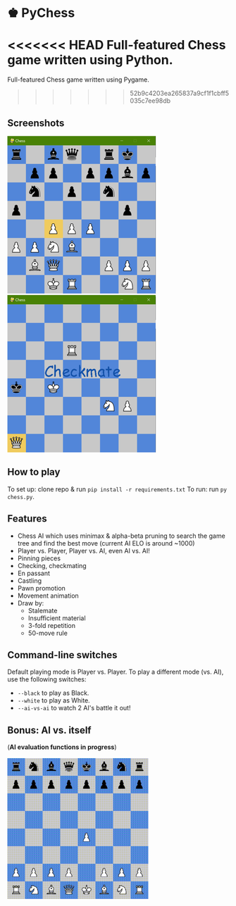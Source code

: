# ♚ PyChess

<<<<<<< HEAD
Full-featured Chess game written using Python.
=======
Full-featured Chess game written using Pygame.
>>>>>>> 52b9c4203ea265837a9cf1f1cbff5035c7ee98db

## Screenshots

![Alt text](screenshots/3r.png?raw=true "Screenshot 1") &nbsp; &nbsp; &nbsp; ![Alt text](screenshots/2rr.png?raw=true "Screenshot 2")

## How to play

To set up: clone repo & run ```pip install -r requirements.txt```
To run: run ```py chess.py```.

## Features
- Chess AI which uses minimax & alpha-beta pruning to search the game tree and find the best move (current AI ELO is around ~1000)
- Player vs. Player, Player vs. AI, even AI vs. AI!
- Pinning pieces
- Checking, checkmating
- En passant
- Castling
- Pawn promotion
- Movement animation
- Draw by:
  - Stalemate
  - Insufficient material
  - 3-fold repetition
  - 50-move rule

## Command-line switches
Default playing mode is Player vs. Player. To play a different mode (vs. AI), use the following switches:
- ```--black``` to play as Black.
- ```--white``` to play as White.
- ```--ai-vs-ai``` to watch 2 AI's battle it out!

## Bonus: AI vs. itself
(**AI evaluation functions in progress**) <br /><br />
<img src="media/out.gif" alt="AI vs. itself" width="320"/>
